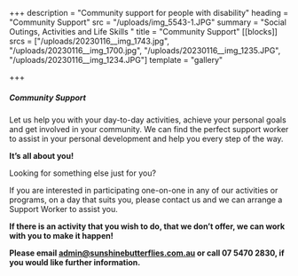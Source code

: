 +++
description = "Community support for people with disability"
heading = "Community Support"
src = "/uploads/img_5543-1.JPG"
summary = "Social Outings, Activities and Life Skills  "
title = "Community Support"
[[blocks]]
srcs = ["/uploads/20230116__img_1743.jpg", "/uploads/20230116__img_1700.jpg", "/uploads/20230116__img_1235.JPG", "/uploads/20230116__img_1234.JPG"]
template = "gallery"

+++
##### Community Support

Let us help you with your day-to-day activities, achieve your personal goals and get involved in your community.  We can find the perfect support worker to assist in your personal development and help you every step of the way.

**It’s all about you!**

Looking for something else just for you?

If you are interested in participating one-on-one in any of our activities or programs, on a day that suits you, please contact us and we can arrange a Support Worker to assist you.

**If there is an activity that you wish to do, that we don’t offer, we can work with you to make it happen!**

**Please email admin@sunshinebutterflies.com.au or call 07 5470 2830, if you would like further information.**